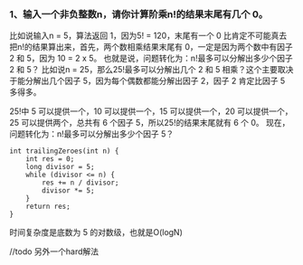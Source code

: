 ### 1、输入一个非负整数n，请你计算阶乘n!的结果末尾有几个 0。
比如说输入n = 5，算法返回 1，因为5! = 120，末尾有一个 0
比肯定不可能真去把n!的结果算出来，首先，两个数相乘结果末尾有 0，一定是因为两个数中有因子 2 和 5，因为 10 = 2 x 5。
也就是说，问题转化为：n!最多可以分解出多少个因子 2 和 5？
比如说n = 25，那么25!最多可以分解出几个 2 和 5 相乘？这个主要取决于能分解出几个因子 5，因为每个偶数都能分解出因子 2，因子 2 肯定比因子 5 多得多。

25!中 5 可以提供一个，10 可以提供一个，15 可以提供一个，20 可以提供一个，25 可以提供两个，总共有 6 个因子 5，所以25!的结果末尾就有 6 个 0。
现在，问题转化为：n!最多可以分解出多少个因子 5？

```
int trailingZeroes(int n) {
    int res = 0;
    long divisor = 5;
    while (divisor <= n) {
        res += n / divisor;
        divisor *= 5;
    }
    return res;
}
```
时间复杂度是底数为 5 的对数级，也就是O(logN)

//todo 另外一个hard解法
